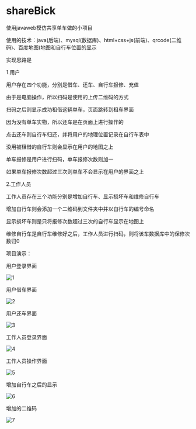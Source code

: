 # shareBick
使用javaweb模仿共享单车做的小项目

使用的技术：java(后端)、mysql(数据库)、html+css+js(前端)、qrcode(二维码)、百度地图(地图和自行车位置的显示

实现思路是

1.用户

用户存在四个功能，分别是借车、还车、自行车报修、充值

由于是电脑操作，所以扫码是使用的上传二维码的方式

扫码之后则显示成功租借这辆单车，页面跳转到租车界面

因为没有单车实物，所以还车是在页面上进行操作的

点击还车则自行车归还，并将用户的地理位置记录在自行车表中

没用被租借的自行车则会显示在用户的地图之上

单车报修是用户进行扫码，单车报修次数则加一

如果单车报修次数超过三次则单车不会显示在用户的界面之上

2.工作人员

工作人员存在三个功能分别是增加自行车、显示损坏车和维修自行车

增加自行车则会添加一个二维码到文件夹中并以自行车的编号命名

显示损坏车则是只将报修次数超过三次的自行车显示在地图上

维修自行车是自行车维修好之后，工作人员进行扫码，则将该车数据库中的保修次数归0

项目演示：

用户登录界面

![1](https://github.com/ChunchunIsMe/shareBike/blob/master/showimg/1.PNG)

用户借车界面

![2](https://github.com/ChunchunIsMe/shareBike/blob/master/showimg/2.PNG)

用户还车界面

![3](https://github.com/ChunchunIsMe/shareBike/blob/master/showimg/3.PNG)

工作人员登录界面

![4](https://github.com/ChunchunIsMe/shareBike/blob/master/showimg/4.PNG)

工作人员操作界面

![5](https://github.com/ChunchunIsMe/shareBike/blob/master/showimg/5.PNG)

增加自行车之后的显示

![6](https://github.com/ChunchunIsMe/shareBike/blob/master/showimg/6.PNG)

增加的二维码

![7](https://github.com/ChunchunIsMe/shareBike/blob/master/showimg/7.PNG)
